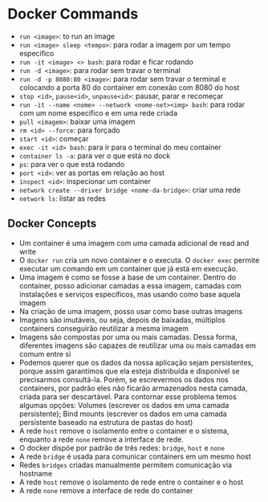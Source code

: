 # Docker Commands

- `run <image>`: to run an image
- `run <image> sleep <tempo>`: para rodar a imagem por um tempo especifico
- `run -it <image> <> bash`: para rodar e ficar rodando
- `run -d <image>`: para rodar sem travar o terminal
- `run -d -p 8080:80 <image>`: para rodar sem travar o terminal e colocando a porta 80 do container em conexão com 8080 do host
- `stop <id>`, `pause<id>`, `unpause<id>`: pausar, parar e recomeçar
- `run -it --name <nome> --network <nome-net><img> bash`: para rodar com um nome especifico e em uma rede criada
- `pull <imagem>`: baixar uma imagem
- `rm <id> --force`: para forçado
- `start <id>`: começar
- `exec -it <id> bash`: para ir para o terminal do meu container
- `container ls -a`: para ver o que está no dock
- `ps`: para ver o que está rodando
- `port <id>`: ver as portas em relação ao host
- `inspect <id>`: inspecionar um container
- `network create --driver bridge <nome-da-bridge>`: criar uma rede
- `network ls`: listar as redes

## Docker Concepts

- Um container é uma imagem com uma camada adicional de read and write
- O `docker run` cria um novo container e o executa. O `docker exec` permite executar um comando em um container que já está em execução.
- Uma imagem é como se fosse a base de um container. Dentro do container, posso adicionar camadas a essa imagem, camadas com instalações e serviços específicos, mas usando como base aquela imagem
- Na criação de uma imagem, posso usar como base outras imagens 
- Imagens são imutáveis, ou seja, depois de baixadas, múltiplos containers conseguirão reutilizar a mesma imagem
- Imagens são compostas por uma ou mais camadas. Dessa forma, diferentes imagens são capazes de reutilizar uma ou mais camadas em comum entre si
- Podemos querer que os dados da nossa aplicação sejam persistentes, porque assim garantimos que ela esteja distribuída e disponível se precisarmos consultá-la. Porém, se escrevermos os dados nos containers, por padrão eles não ficarão armazenados nesta camada, criada para ser descartável. Para contornar esse problema temos algumas opções: Volumes (escrever os dados em uma camada persistente); Bind mounts (escrever os dados em uma camada persistente baseado na estrutura de pastas do host)
- A rede `host` remove o isolamento entre o container e o sistema, enquanto a rede `none` remove a interface de rede.
- O docker dispõe por padrão de três redes: `bridge`, `host` e `none`
- A rede `bridge` é usada para comunicar containers em um mesmo host 
- Redes `bridges` criadas manualmente permitem comunicação via hostname 
- A rede `host` remove o isolamento de rede entre o container e o host
- A rede `none` remove a interface de rede do container
